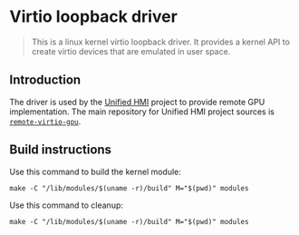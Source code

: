 # Virtio loopback driver

> This is a linux kernel virtio loopback driver.  It provides a kernel API to create
> virtio devices that are emulated in user space.

## Introduction

The driver is used by the [Unified HMI](https://github.com/unified-hmi) project to provide remote GPU implementation.
The main repository for Unified HMI project sources is [`remote-virtio-gpu`](https://github.com/unified-hmi/remote-virtio-gpu).

## Build instructions

Use this command to build the kernel module:

```
make -C "/lib/modules/$(uname -r)/build" M="$(pwd)" modules
```

Use this command to cleanup:

```
make -C "/lib/modules/$(uname -r)/build" M="$(pwd)" modules
```

